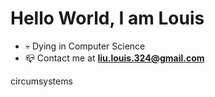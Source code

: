 # Hello World, I am Louis
- 💀 Dying in Computer Science
- 📪 Contact me at **liu.louis.324@gmail.com**

circumsystems